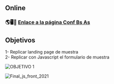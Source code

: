 ## Online
### 🌎🖥️📱 [Enlace a la página Conf Bs As](https://sgvcode.github.io/conf-bs-as/) <br>

## Objetivos <br>
1- Replicar landing page de muestra <br>
2- Replicar con Javascript el formulario de muestra <br>

![OBJETIVO 1](https://user-images.githubusercontent.com/106033066/227729291-95771648-4536-4fc7-93d8-7538b46f12df.jpg)

![Final_js_front_2021](https://github.com/sgvcode/conf-bs-as/assets/106033066/f06372ff-c00b-4f46-ade6-05eab9fcc965)


